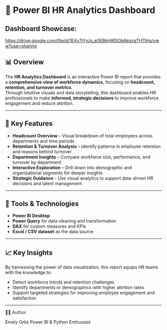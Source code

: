 # 💼 Power BI HR Analytics Dashboard

## Dashboard Showcase:

https://drive.google.com/file/d/1E4y7iYyJv_e0EBkHtR5ObAkqzgTH11Hq/view?usp=sharing

## 📊 Overview
The **HR Analytics Dashboard** is an interactive Power BI report that provides a **comprehensive view of workforce dynamics**, focusing on **headcount, retention, and turnover metrics**.  
Through intuitive visuals and data storytelling, this dashboard enables HR professionals to make **informed, strategic decisions** to improve workforce engagement and reduce attrition.

---

## 🧩 Key Features
- **Headcount Overview** – Visual breakdown of total employees across departments and time periods  
- **Retention & Turnover Analysis** – Identify patterns in employee retention and reasons behind turnover  
- **Department Insights** – Compare workforce size, performance, and turnover by department  
- **Interactive Exploration** – Drill down into demographic and organizational segments for deeper insights  
- **Strategic Guidance** – Use visual analytics to support data-driven HR decisions and talent management  

---

## 🧰 Tools & Technologies
- **Power BI Desktop**
- **Power Query** for data cleaning and transformation  
- **DAX** for custom measures and KPIs  
- **Excel / CSV dataset** as the data source  

---

## 📈 Key Insights
By harnessing the power of data visualization, this report equips HR teams with the knowledge to:
- Detect workforce trends and retention challenges  
- Identify departments or demographics with higher attrition rates  
- Support targeted strategies for improving employee engagement and satisfaction  

---
🧑‍💻 Author

Emely Ortiz
Power BI & Python Enthusiast

